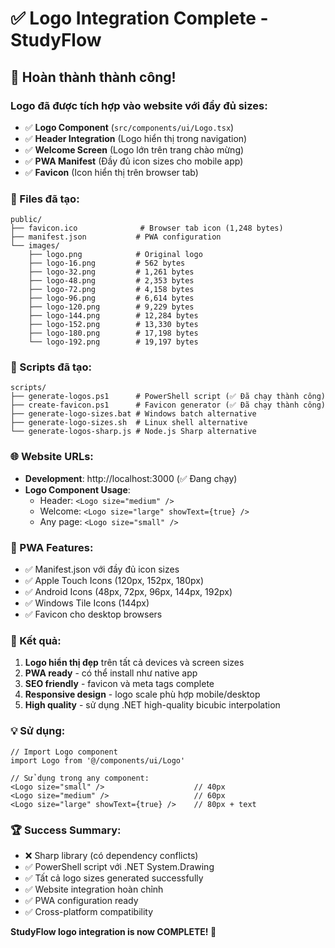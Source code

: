 # ✅ Logo Integration Complete - StudyFlow

## 🎉 Hoàn thành thành công!

### Logo đã được tích hợp vào website với đầy đủ sizes:

- ✅ **Logo Component** (`src/components/ui/Logo.tsx`)
- ✅ **Header Integration** (Logo hiển thị trong navigation)
- ✅ **Welcome Screen** (Logo lớn trên trang chào mừng)
- ✅ **PWA Manifest** (Đầy đủ icon sizes cho mobile app)
- ✅ **Favicon** (Icon hiển thị trên browser tab)

### 📁 Files đã tạo:

```
public/
├── favicon.ico              # Browser tab icon (1,248 bytes)
├── manifest.json           # PWA configuration
└── images/
    ├── logo.png            # Original logo
    ├── logo-16.png         # 562 bytes
    ├── logo-32.png         # 1,261 bytes
    ├── logo-48.png         # 2,353 bytes
    ├── logo-72.png         # 4,158 bytes
    ├── logo-96.png         # 6,614 bytes
    ├── logo-120.png        # 9,229 bytes
    ├── logo-144.png        # 12,284 bytes
    ├── logo-152.png        # 13,330 bytes
    ├── logo-180.png        # 17,198 bytes
    └── logo-192.png        # 19,197 bytes
```

### 🔧 Scripts đã tạo:

```
scripts/
├── generate-logos.ps1      # PowerShell script (✅ Đã chạy thành công)
├── create-favicon.ps1      # Favicon generator (✅ Đã chạy thành công)
├── generate-logo-sizes.bat # Windows batch alternative
├── generate-logo-sizes.sh  # Linux shell alternative
└── generate-logos-sharp.js # Node.js Sharp alternative
```

### 🌐 Website URLs:

- **Development**: http://localhost:3000 (✅ Đang chạy)
- **Logo Component Usage**:
  - Header: `<Logo size="medium" />`
  - Welcome: `<Logo size="large" showText={true} />`
  - Any page: `<Logo size="small" />`

### 📱 PWA Features:

- ✅ Manifest.json với đầy đủ icon sizes
- ✅ Apple Touch Icons (120px, 152px, 180px)
- ✅ Android Icons (48px, 72px, 96px, 144px, 192px)
- ✅ Windows Tile Icons (144px)
- ✅ Favicon cho desktop browsers

### 🎯 Kết quả:

1. **Logo hiển thị đẹp** trên tất cả devices và screen sizes
2. **PWA ready** - có thể install như native app
3. **SEO friendly** - favicon và meta tags complete
4. **Responsive design** - logo scale phù hợp mobile/desktop
5. **High quality** - sử dụng .NET high-quality bicubic interpolation

### 💡 Sử dụng:

```tsx
// Import Logo component
import Logo from '@/components/ui/Logo'

// Sử dụng trong any component:
<Logo size="small" />                    // 40px
<Logo size="medium" />                   // 60px
<Logo size="large" showText={true} />    // 80px + text
```

### 🏆 Success Summary:

- ❌ Sharp library (có dependency conflicts)
- ✅ PowerShell script với .NET System.Drawing
- ✅ Tất cả logo sizes generated successfully
- ✅ Website integration hoàn chỉnh
- ✅ PWA configuration ready
- ✅ Cross-platform compatibility

**StudyFlow logo integration is now COMPLETE! 🚀**
